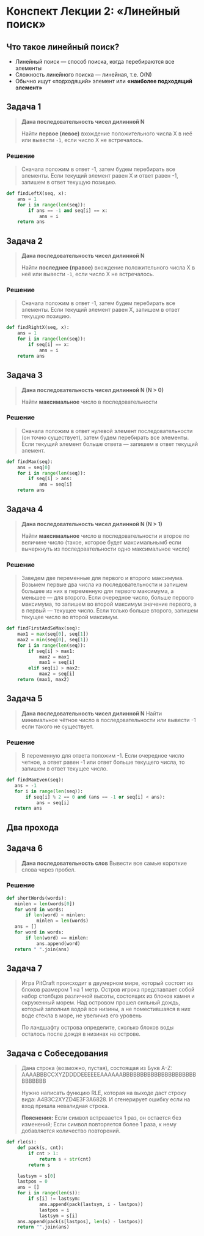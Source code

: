 # Конспект Лекции 2: «Линейный поиск»

## Что такое линейный поиск?

* Линейный поиск — способ поиска, когда перебираются все элементы
* Сложность линейного поиска — линейная, т.е. O(N)
* Обычно ищут «подходящий» элемент или **«наиболее подходящий элемент»**

## Задача 1

> **Дана последовательность чисел дилинной N**
>
> Найти **первое (левое)** вхождение положительного числа X в неё
> или вывести ```-1```, если число X не встречалось.

### Решение

> Сначала положим в ответ -1, затем будем перебирать все элементы.
> Если текущий элемент равен X и ответ равен -1, запишем в ответ текущую позицию.

```py
def findLeftX(seq, x):
    ans = 1
    for i in range(len(seq)):
        if ans == -1 and seq[i] == x:
            ans = i
    return ans
```

## Задача 2

> **Дана последовательность чисел дилинной N**
>
> Найти **последнее (правое)** вхождение положительного числа X в неё
> или вывести ```-1```, если число X не встречалось.

### Решение

> Сначала положим в ответ -1, затем будем перебирать все элементы.
> Если текущий элемент равен X, запишем в ответ текущую позицию.

```py
def findRightX(seq, x):
    ans = 1
    for i in range(len(seq)):
        if seq[i] == x:
            ans = i
    return ans
```

## Задача 3

> **Дана последовательность чисел дилинной N (N > 0)**
>
> Найти **максимальное** число в последовательности

### Решение

> Сначала положим в ответ нулевой элемент последовательности (он точно существует),
> затем будем перебирать все элементы. Если текущий элемент больше ответа — запишем в ответ текущий элемент.

```py
def findMax(seq):
    ans = seq[0]
    for i in range(len(seq)):
        if seq[i] > ans:
            ans = seq[i]
    return ans
```

## Задача 4

> **Дана последовательность чисел дилинной N (N > 1)**
>
> Найти **максимальное** число в последовательности и второе по величине число (такое,
> которое будет максимальнымб если вычеркнуть из последовательности одно максимальное число)

### Решение

> Заведем две переменные для первого и второго максимума. Возьмем первые два числа из последовательности и запишем
> большее из них в переменную для первого максимума, а меньшее — для второго.
> Если очередное число, больше первого максимума, то запишем во второй максимум
> значение первого, а в первый — текущее число. Если только больше второго,
> запишем текущее число во второй максимум.

```py
def findFirstAndSeMax(seq):
    max1 = max(seq[0], seq[1])
    max2 = min(seq[0], seq[1])
    for i in range(len(seq)):
        if seq[i] > max1:
            max2 = max1
            max1 = seq[i]
        elif seq[i] > max2:
            max2 = seq[i]
    return (max1, max2)
```

## Задача 5

> **Дана последовательность чисел дилинной N**
> Найти минимальное чётное число в последовательности или вывести -1
> если такого не существует.

### Решение

> В переменную для ответа положим -1. Если очередное число четное,
> а ответ равен -1 или ответ больше текущего числа, то запишем в ответ текущее число.

 ```py
def findMaxEven(seq):
    ans = -1
    for i in range(len(seq)):
        if seq[i] % 2 == 0 and (ans == -1 or seq[i] < ans):
            ans = seq[i]
    return ans
```

## Два прохода

## Задача 6

> **Дана последовательность слов**
> Вывести все самые короткие слова через пробел.

### Решение

 ```py
def shortWords(words):
    minlen = len(words[0])
    for word in words:
        if len(word) < minlen:
            minlen = len(words)
    ans = []
    for word in words:
        if len(word) == minlen:
            ans.append(word)
    return " ".join(ans)
```

## Задача 7

> Игра PitCraft происходит в двумерном мире, который состоит из блоков размером 1 на 1 метр.
> Остров игрока представпает собой набор столбцов различной высоты,
> состоящих из блоков камня и окруженный морем.
> Над островом прошел сильный дождь, который заполнил водой все низины,
> а не поместившаяся в них воде стекла в море, не увеличив его уровень
>
> По ландшафту острова определите,
> сколько блоков воды осталось после дождя в низинах на острове.

## Задача c Собеседования

> Дана строка (возможно, пустая), состоящая из Букв А-Z:
> ААААВВВССХYZDDDDЕЕЕЕЕЕААААААВВВВВВВВВВВВВВВВВВВВВВВВВВВВ
>
> Нужно написать функцию RLE, которая на выходе даст строку вида:
> A4B3C2XYZD4EЗF3A6828. И сгенерирует ошибку если на вход пришла невалидная строка.
>
> **Пояснения:** Если символ встреаается 1 раз, он остается без изменений;
> Если символ повторяется более 1 раза, к нему добавляется количество повторений.

```py
def rle(s):
    def pack(s, cnt):
        if cnt > 1:
            return s + str(cnt)
        return s

    lastsym = s[0]
    lastpos = 0
    ans = []
    for i in range(len(s)):
        if s[i] != lastsym:
            ans.append(pack(lastsym, i - lastpos))
            lastpos = i
            lastsym = s[i]
    ans.append(pack(s[lastpos], len(s) - lastpos))
    return "".join(ans)
```